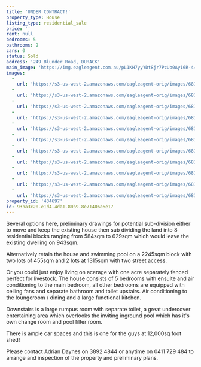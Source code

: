 ```yaml
---
title: 'UNDER CONTRACT!'
property_type: House
listing_type: residential_sale
price: ''
rent: null
bedrooms: 5
bathrooms: 2
cars: 0
status: Sold
address: '249 Blunder Road, DURACK'
main_image: 'https://img.eagleagent.com.au/pL1KH7yyYDt8jr7PzUb0Ay16R-4=/1280x854/smart/https://s3-us-west-2.amazonaws.com/eagleagent-orig/images/6817374/103009391-image-M.jpg'
images:
  -
    url: 'https://s3-us-west-2.amazonaws.com/eagleagent-orig/images/6817384/103009391-image-J.jpg'
  -
    url: 'https://s3-us-west-2.amazonaws.com/eagleagent-orig/images/6817383/103009391-image-I.jpg'
  -
    url: 'https://s3-us-west-2.amazonaws.com/eagleagent-orig/images/6817382/103009391-image-H.jpg'
  -
    url: 'https://s3-us-west-2.amazonaws.com/eagleagent-orig/images/6817381/103009391-image-G.jpg'
  -
    url: 'https://s3-us-west-2.amazonaws.com/eagleagent-orig/images/6817380/103009391-image-F.jpg'
  -
    url: 'https://s3-us-west-2.amazonaws.com/eagleagent-orig/images/6817379/103009391-image-E.jpg'
  -
    url: 'https://s3-us-west-2.amazonaws.com/eagleagent-orig/images/6817378/103009391-image-D.jpg'
  -
    url: 'https://s3-us-west-2.amazonaws.com/eagleagent-orig/images/6817377/103009391-image-C.jpg'
  -
    url: 'https://s3-us-west-2.amazonaws.com/eagleagent-orig/images/6817376/103009391-image-B.jpg'
  -
    url: 'https://s3-us-west-2.amazonaws.com/eagleagent-orig/images/6817375/103009391-image-A.jpg'
  -
    url: 'https://s3-us-west-2.amazonaws.com/eagleagent-orig/images/6817374/103009391-image-M.jpg'
property_id: '434697'
id: 93ba3c20-e1d4-4da1-80b9-8e71406a6e17
---
```

Several options here, preliminary drawings for potential sub-division either to move and keep the existing house then sub dividing the land into 8 residential blocks ranging from 584sqm to 629sqm which would leave the existing dwelling on 943sqm.

Alternatively retain the house and swimming pool on a 2245sqm block with two lots of 455sqm and 2 lots at 1315sqm with two street access.

Or you could just enjoy living on acerage with one acre separately fenced perfect for livestock. The house consists of 5 bedrooms with ensuite and air conditioning to the main bedroom, all other bedrooms are equipped with ceiling fans and separate bathroom and toilet upstairs. Air conditioning to the loungeroom / dining and a large functional kitchen.

Downstairs is a large rumpus room with separate toilet, a great undercover entertaining area which overlooks the inviting inground pool which has it's own change room and pool filter room.

There is ample car spaces and this is one for the guys at 12,000sq foot shed!

Please contact Adrian Daynes on 3892 4844 or anytime on 0411 729 484 to arrange and inspection of the property and preliminary plans.